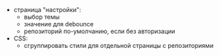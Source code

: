 - страница "настройки":
  - выбор темы
  - значение для debounce
  - репозиторий по-умолчанию, если без авторизации
- CSS:
  - сгруппировать стили для отдельной страницы с репозиториями
